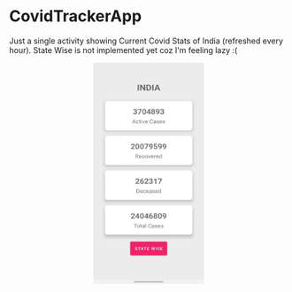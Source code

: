 # CovidTrackerApp
Just a single activity showing Current Covid Stats of India (refreshed every hour). State Wise is not implemented yet coz I'm feeling lazy :(

<p align="center">
  <img src="https://github.com/aditya3901/CovidTrackerApp/blob/master/covid.jpeg" width="200" height="400" />
</p>
